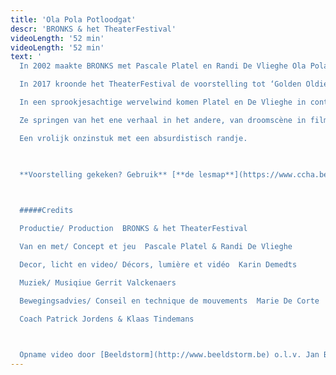 ```yaml
---
title: 'Ola Pola Potloodgat'
descr: 'BRONKS & het TheaterFestival'
videoLength: '52 min'
videoLength: '52 min'
text: '
  In 2002 maakte BRONKS met Pascale Platel en Randi De Vlieghe Ola Pola Potloodgat. Uitverkochte zalen, ellenlange tournees in binnen- en buitenland én winnaar van de Grote TheaterFestivalprijs.

  In 2017 kroonde het TheaterFestival de voorstelling tot ‘Golden Oldie’. Ola Pola Potloodgat werd voor de gelegenheid vanonder het stof gehaald en opnieuw getoond aan een breed publiek.Mensen die de voorstelling ooit zagen herinnerden zich plots weer waarom ze het toen zo goed vonden en een nieuw publiek raakte instant verliefd. Ontdek nu zelf wat Ola Pola Potloodgat zo uniek maakt. Misschien is je volgende kans pas over 15 jaar, aarzel dus niet.

  In een sprookjesachtige wervelwind komen Platel en De Vlieghe in contact met zeerovers, piranha’s, krokodillen en olifanten.

  Ze springen van het ene verhaal in het andere, van droomscène in filmpje in dansje in gevecht.

  Een vrolijk onzinstuk met een absurdistisch randje.

  ‍

  **Voorstelling gekeken? Gebruik** [**de lesmap**](https://www.ccha.be/cms_files/File/Lesmap/Ola%20pola%20def%20lesmap.pdf) **voor nog meer plezier.**

  ‍

  #####Credits

  Productie/ Production  BRONKS & het TheaterFestival

  Van en met/ Concept et jeu  Pascale Platel & Randi De Vlieghe

  Decor, licht en video/ Décors, lumière et vidéo  Karin Demedts

  Muziek/ Musiqiue Gerrit Valckenaers

  Bewegingsadvies/ Conseil en technique de mouvements  Marie De Corte

  Coach Patrick Jordens & Klaas Tindemans

  ‍

  Opname video door [Beeldstorm](http://www.beeldstorm.be) o.l.v. Jan Bosteels'
---
```

